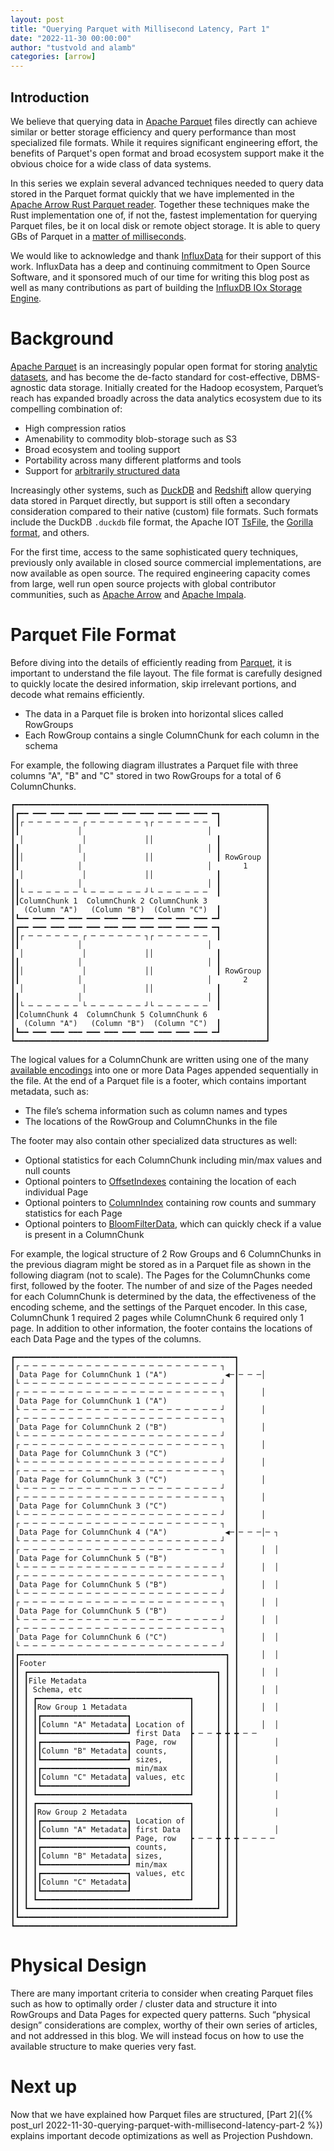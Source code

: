 ```yaml
---
layout: post
title: "Querying Parquet with Millisecond Latency, Part 1"
date: "2022-11-30 00:00:00"
author: "tustvold and alamb"
categories: [arrow]
---
```

<!--
{% comment %}
Licensed to the Apache Software Foundation (ASF) under one or more
contributor license agreements.  See the NOTICE file distributed with
this work for additional information regarding copyright ownership.
The ASF licenses this file to you under the Apache License, Version 2.0
(the "License"); you may not use this file except in compliance with
the License.  You may obtain a copy of the License at

http://www.apache.org/licenses/LICENSE-2.0

Unless required by applicable law or agreed to in writing, software
distributed under the License is distributed on an "AS IS" BASIS,
WITHOUT WARRANTIES OR CONDITIONS OF ANY KIND, either express or implied.
See the License for the specific language governing permissions and
limitations under the License.
{% endcomment %}
-->

## Introduction


We believe that querying data in [Apache Parquet](https://parquet.apache.org/) files directly can achieve similar or better storage efficiency and query performance than most specialized file formats. While it requires significant engineering effort, the benefits of Parquet's open format and broad ecosystem support make it the obvious choice for a wide class of data systems.

In this series we explain several advanced techniques needed to query data stored in the Parquet format quickly that we have implemented in the [Apache Arrow Rust Parquet reader](https://docs.rs/parquet/27.0.0/parquet/). Together these techniques make the Rust implementation one of, if not the, fastest implementation for querying Parquet files, be it on local disk or remote object storage. It is able to query GBs of Parquet in a [matter of milliseconds](https://github.com/tustvold/access-log-bench).

We would like to acknowledge and thank [InfluxData](https://www.influxdata.com/) for their support of this work. InfluxData has a deep and continuing commitment to Open Source Software, and it sponsored much of our time for writing this blog post as well as many contributions as part of building the [InfluxDB IOx Storage Engine](https://www.influxdata.com/blog/influxdb-engine/).


# Background

[Apache Parquet](https://parquet.apache.org/) is an increasingly popular open format for storing [analytic datasets](https://www.influxdata.com/glossary/olap/), and has become the de-facto standard for cost-effective, DBMS-agnostic data storage. Initially created for the Hadoop ecosystem, Parquet’s reach has expanded broadly across the data analytics ecosystem due to its compelling combination of:



* High compression ratios
* Amenability to commodity blob-storage such as S3
* Broad ecosystem and tooling support
* Portability across many different platforms and tools
* Support for [arbitrarily structured data](https://arrow.apache.org/blog/2022/10/05/arrow-parquet-encoding-part-1/)

Increasingly other systems, such as [DuckDB](https://duckdb.org/2021/06/25/querying-parquet.html) and [Redshift](https://docs.aws.amazon.com/redshift/latest/dg/c-using-spectrum.html#c-spectrum-overview) allow querying data stored in Parquet directly, but support is still often a secondary consideration compared to their native (custom) file formats. Such formats include the DuckDB `.duckdb` file format, the Apache IOT [TsFile](https://github.com/apache/iotdb/blob/master/tsfile/README.md), the [Gorilla format](https://www.vldb.org/pvldb/vol8/p1816-teller.pdf), and others.

For the first time, access to the same sophisticated query techniques, previously only available in closed source commercial implementations, are now available as open source. The required engineering capacity comes from large, well run open source projects with global contributor communities, such as [Apache Arrow](https://arrow.apache.org/) and [Apache Impala](https://impala.apache.org/).


# Parquet File Format

Before diving into the details of efficiently reading from [Parquet](https://www.influxdata.com/glossary/apache-parquet/), it is important to understand the file layout. The file format is carefully designed to quickly locate the desired information, skip irrelevant portions, and decode what remains efficiently.



* The data in a Parquet file is broken into horizontal slices called RowGroups
* Each RowGroup contains a single ColumnChunk for each column in the schema

For example, the following diagram illustrates a Parquet file with three columns "A", "B" and "C" stored in two RowGroups for a total of 6 ColumnChunks.


```
┏━━━━━━━━━━━━━━━━━━━━━━━━━━━━━━━━━━━━━━━━━━━━━━━━━━━━━━━━┓
┃┏━━ ━━━ ━━━ ━━━ ━━━ ━━━ ━━━ ━━━ ━━━ ━━━ ━━━ ━┓          ┃
┃┃┌ ─ ─ ─ ─ ─ ─ ┌ ─ ─ ─ ─ ─ ─ ┐┌ ─ ─ ─ ─ ─ ─  ┃          ┃
┃┃             │                            │            ┃
┃ │             │             ││              ┃          ┃
┃┃             │                            │ ┃          ┃
┃┃│             │             ││              ┃ RowGroup ┃
┃┃             │                            │       1    ┃
┃ │             │             ││              ┃          ┃
┃┃             │                            │ ┃          ┃
┃┃└ ─ ─ ─ ─ ─ ─ └ ─ ─ ─ ─ ─ ─ ┘└ ─ ─ ─ ─ ─ ─  ┃          ┃
┃┃ColumnChunk 1  ColumnChunk 2 ColumnChunk 3             ┃
┃  (Column "A")   (Column "B")  (Column "C")  ┃          ┃
┃┗━━ ━━━ ━━━ ━━━ ━━━ ━━━ ━━━ ━━━ ━━━ ━━━ ━━━ ━┛          ┃
┃┏━━ ━━━ ━━━ ━━━ ━━━ ━━━ ━━━ ━━━ ━━━ ━━━ ━━━ ━┓          ┃
┃┃┌ ─ ─ ─ ─ ─ ─ ┌ ─ ─ ─ ─ ─ ─ ┐┌ ─ ─ ─ ─ ─ ─  ┃          ┃
┃┃             │                            │            ┃
┃ │             │             ││              ┃          ┃
┃┃             │                            │ ┃          ┃
┃┃│             │             ││              ┃ RowGroup ┃
┃┃             │                            │       2    ┃
┃ │             │             ││              ┃          ┃
┃┃             │                            │ ┃          ┃
┃┃└ ─ ─ ─ ─ ─ ─ └ ─ ─ ─ ─ ─ ─ ┘└ ─ ─ ─ ─ ─ ─  ┃          ┃
┃┃ColumnChunk 4  ColumnChunk 5 ColumnChunk 6             ┃
┃  (Column "A")   (Column "B")  (Column "C")  ┃          ┃
┃┗━━ ━━━ ━━━ ━━━ ━━━ ━━━ ━━━ ━━━ ━━━ ━━━ ━━━ ━┛          ┃
┗━━━━━━━━━━━━━━━━━━━━━━━━━━━━━━━━━━━━━━━━━━━━━━━━━━━━━━━━┛
```


The logical values for a ColumnChunk are written using one of the many [available encodings](https://parquet.apache.org/docs/file-format/data-pages/encodings/) into one or more Data Pages appended sequentially in the file. At the end of a Parquet file is a footer, which contains important metadata, such as:



* The file’s schema information such as column names and types
* The locations of the RowGroup and ColumnChunks in the file

The footer may also contain other specialized data structures as well:



* Optional statistics for each ColumnChunk including min/max values and null counts
* Optional pointers to [OffsetIndexes](https://github.com/apache/parquet-format/blob/54e53e5d7794d383529dd30746378f19a12afd58/src/main/thrift/parquet.thrift#L926-L932) containing the location of each individual Page
* Optional pointers to [ColumnIndex](https://github.com/apache/parquet-format/blob/54e53e5d7794d383529dd30746378f19a12afd58/src/main/thrift/parquet.thrift#L938) containing row counts and summary statistics for each Page
* Optional pointers to [BloomFilterData](https://github.com/apache/parquet-format/blob/54e53e5d7794d383529dd30746378f19a12afd58/src/main/thrift/parquet.thrift#L621-L630), which can quickly check if a value is present in a ColumnChunk

For example, the logical structure of 2 Row Groups and 6 ColumnChunks in the previous diagram might be stored as in a Parquet file as shown in the following diagram (not to scale).  The Pages for the ColumnChunks come first, followed by the footer. The number of and size of the Pages needed for each ColumnChunk is determined by the data, the effectiveness of the encoding scheme, and the settings of the Parquet encoder. In this case, ColumnChunk 1 required 2 pages while ColumnChunk 6 required only 1 page. In addition to other information, the footer contains the locations of each Data Page and the types of the columns.


```
┏━━━━━━━━━━━━━━━━━━━━━━━━━━━━━━━━━━━━━━━━━━━━━━━━━┓
┃┌ ─ ─ ─ ─ ─ ─ ─ ─ ─ ─ ─ ─ ─ ─ ─ ─ ─ ─ ─ ─ ─ ─ ┐  ┃
┃ Data Page for ColumnChunk 1 ("A")             ◀─┃─ ─ ─│
┃└ ─ ─ ─ ─ ─ ─ ─ ─ ─ ─ ─ ─ ─ ─ ─ ─ ─ ─ ─ ─ ─ ─ ┘  ┃
┃┌ ─ ─ ─ ─ ─ ─ ─ ─ ─ ─ ─ ─ ─ ─ ─ ─ ─ ─ ─ ─ ─ ─ ┐  ┃     │
┃ Data Page for ColumnChunk 1 ("A")               ┃
┃└ ─ ─ ─ ─ ─ ─ ─ ─ ─ ─ ─ ─ ─ ─ ─ ─ ─ ─ ─ ─ ─ ─ ┘  ┃     │
┃┌ ─ ─ ─ ─ ─ ─ ─ ─ ─ ─ ─ ─ ─ ─ ─ ─ ─ ─ ─ ─ ─ ─ ┐  ┃
┃ Data Page for ColumnChunk 2 ("B")               ┃     │
┃└ ─ ─ ─ ─ ─ ─ ─ ─ ─ ─ ─ ─ ─ ─ ─ ─ ─ ─ ─ ─ ─ ─ ┘  ┃
┃┌ ─ ─ ─ ─ ─ ─ ─ ─ ─ ─ ─ ─ ─ ─ ─ ─ ─ ─ ─ ─ ─ ─ ┐  ┃     │
┃ Data Page for ColumnChunk 3 ("C")               ┃
┃└ ─ ─ ─ ─ ─ ─ ─ ─ ─ ─ ─ ─ ─ ─ ─ ─ ─ ─ ─ ─ ─ ─ ┘  ┃     │
┃┌ ─ ─ ─ ─ ─ ─ ─ ─ ─ ─ ─ ─ ─ ─ ─ ─ ─ ─ ─ ─ ─ ─ ┐  ┃
┃ Data Page for ColumnChunk 3 ("C")               ┃     │
┃└ ─ ─ ─ ─ ─ ─ ─ ─ ─ ─ ─ ─ ─ ─ ─ ─ ─ ─ ─ ─ ─ ─ ┘  ┃
┃┌ ─ ─ ─ ─ ─ ─ ─ ─ ─ ─ ─ ─ ─ ─ ─ ─ ─ ─ ─ ─ ─ ─ ┐  ┃     │
┃ Data Page for ColumnChunk 3 ("C")               ┃
┃└ ─ ─ ─ ─ ─ ─ ─ ─ ─ ─ ─ ─ ─ ─ ─ ─ ─ ─ ─ ─ ─ ─ ┘  ┃     │
┃┌ ─ ─ ─ ─ ─ ─ ─ ─ ─ ─ ─ ─ ─ ─ ─ ─ ─ ─ ─ ─ ─ ─ ┐  ┃
┃ Data Page for ColumnChunk 4 ("A")             ◀─┃─ ─ ─│─ ┐
┃└ ─ ─ ─ ─ ─ ─ ─ ─ ─ ─ ─ ─ ─ ─ ─ ─ ─ ─ ─ ─ ─ ─ ┘  ┃
┃┌ ─ ─ ─ ─ ─ ─ ─ ─ ─ ─ ─ ─ ─ ─ ─ ─ ─ ─ ─ ─ ─ ─ ┐  ┃     │  │
┃ Data Page for ColumnChunk 5 ("B")               ┃
┃└ ─ ─ ─ ─ ─ ─ ─ ─ ─ ─ ─ ─ ─ ─ ─ ─ ─ ─ ─ ─ ─ ─ ┘  ┃     │  │
┃┌ ─ ─ ─ ─ ─ ─ ─ ─ ─ ─ ─ ─ ─ ─ ─ ─ ─ ─ ─ ─ ─ ─ ┐  ┃
┃ Data Page for ColumnChunk 5 ("B")               ┃     │  │
┃└ ─ ─ ─ ─ ─ ─ ─ ─ ─ ─ ─ ─ ─ ─ ─ ─ ─ ─ ─ ─ ─ ─ ┘  ┃
┃┌ ─ ─ ─ ─ ─ ─ ─ ─ ─ ─ ─ ─ ─ ─ ─ ─ ─ ─ ─ ─ ─ ─ ┐  ┃     │  │
┃ Data Page for ColumnChunk 5 ("B")               ┃
┃└ ─ ─ ─ ─ ─ ─ ─ ─ ─ ─ ─ ─ ─ ─ ─ ─ ─ ─ ─ ─ ─ ─ ┘  ┃     │  │
┃┌ ─ ─ ─ ─ ─ ─ ─ ─ ─ ─ ─ ─ ─ ─ ─ ─ ─ ─ ─ ─ ─ ─ ┐  ┃
┃ Data Page for ColumnChunk 6 ("C")               ┃     │  │
┃└ ─ ─ ─ ─ ─ ─ ─ ─ ─ ─ ─ ─ ─ ─ ─ ─ ─ ─ ─ ─ ─ ─ ┘  ┃
┃┏━━━━━━━━━━━━━━━━━━━━━━━━━━━━━━━━━━━━━━━━━━━━━━┓ ┃     │  │
┃┃Footer                                        ┃ ┃
┃┃ ┏━━━━━━━━━━━━━━━━━━━━━━━━━━━━━━━━━━━━━━━━━━┓ ┃ ┃     │  │
┃┃ ┃File Metadata                             ┃ ┃ ┃
┃┃ ┃ Schema, etc                              ┃ ┃ ┃     │  │
┃┃ ┃ ┏━━━━━━━━━━━━━━━━━━━━━━━━━━━━━━━━━━┓     ┃ ┃ ┃
┃┃ ┃ ┃Row Group 1 Metadata              ┃     ┃ ┃ ┃     │  │
┃┃ ┃ ┃┏━━━━━━━━━━━━━━━━━━━┓             ┃     ┃ ┃ ┃
┃┃ ┃ ┃┃Column "A" Metadata┃ Location of ┃     ┃ ┃ ┃     │  │
┃┃ ┃ ┃┗━━━━━━━━━━━━━━━━━━━┛ first Data  ┣ ─ ─ ╋ ╋ ╋ ─ ─
┃┃ ┃ ┃┏━━━━━━━━━━━━━━━━━━━┓ Page, row   ┃     ┃ ┃ ┃        │
┃┃ ┃ ┃┃Column "B" Metadata┃ counts,     ┃     ┃ ┃ ┃
┃┃ ┃ ┃┗━━━━━━━━━━━━━━━━━━━┛ sizes,      ┃     ┃ ┃ ┃        │
┃┃ ┃ ┃┏━━━━━━━━━━━━━━━━━━━┓ min/max     ┃     ┃ ┃ ┃
┃┃ ┃ ┃┃Column "C" Metadata┃ values, etc ┃     ┃ ┃ ┃        │
┃┃ ┃ ┃┗━━━━━━━━━━━━━━━━━━━┛             ┃     ┃ ┃ ┃
┃┃ ┃ ┗━━━━━━━━━━━━━━━━━━━━━━━━━━━━━━━━━━┛     ┃ ┃ ┃        │
┃┃ ┃ ┏━━━━━━━━━━━━━━━━━━━━━━━━━━━━━━━━━━┓     ┃ ┃ ┃
┃┃ ┃ ┃Row Group 2 Metadata              ┃     ┃ ┃ ┃        │
┃┃ ┃ ┃┏━━━━━━━━━━━━━━━━━━━┓ Location of ┃     ┃ ┃ ┃
┃┃ ┃ ┃┃Column "A" Metadata┃ first Data  ┃     ┃ ┃ ┃        │
┃┃ ┃ ┃┗━━━━━━━━━━━━━━━━━━━┛ Page, row   ┣ ─ ─ ╋ ╋ ╋ ─ ─ ─ ─
┃┃ ┃ ┃┏━━━━━━━━━━━━━━━━━━━┓ counts,     ┃     ┃ ┃ ┃
┃┃ ┃ ┃┃Column "B" Metadata┃ sizes,      ┃     ┃ ┃ ┃
┃┃ ┃ ┃┗━━━━━━━━━━━━━━━━━━━┛ min/max     ┃     ┃ ┃ ┃
┃┃ ┃ ┃┏━━━━━━━━━━━━━━━━━━━┓ values, etc ┃     ┃ ┃ ┃
┃┃ ┃ ┃┃Column "C" Metadata┃             ┃     ┃ ┃ ┃
┃┃ ┃ ┃┗━━━━━━━━━━━━━━━━━━━┛             ┃     ┃ ┃ ┃
┃┃ ┃ ┗━━━━━━━━━━━━━━━━━━━━━━━━━━━━━━━━━━┛     ┃ ┃ ┃
┃┃ ┗━━━━━━━━━━━━━━━━━━━━━━━━━━━━━━━━━━━━━━━━━━┛ ┃ ┃
┃┗━━━━━━━━━━━━━━━━━━━━━━━━━━━━━━━━━━━━━━━━━━━━━━┛ ┃
┗━━━━━━━━━━━━━━━━━━━━━━━━━━━━━━━━━━━━━━━━━━━━━━━━━┛
```


# Physical Design
There are many important criteria to consider when creating Parquet files such as how to optimally order / cluster data and structure it into RowGroups and Data Pages for expected query patterns. Such “physical design” considerations are complex, worthy of their own series of articles, and not addressed in this blog. We will instead focus on how to use the available structure to make queries very fast.



# Next up

Now that we have explained how Parquet files are structured, [Part 2]({% post_url 2022-11-30-querying-parquet-with-millisecond-latency-part-2 %}) explains important decode optimizations as well as Projection Pushdown.
